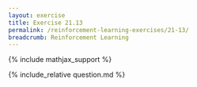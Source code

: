 ```yaml
---
layout: exercise
title: Exercise 21.13
permalink: /reinforcement-learning-exercises/21-13/
breadcrumb: Reinforcement Learning
---
```


{% include mathjax_support %}

<div><i class="arrow-up loader" data-chapter="reinforcement-learning-exercises" data-exercise="ex_13" data-rating="0"></i></div>
{% include_relative question.md %}

